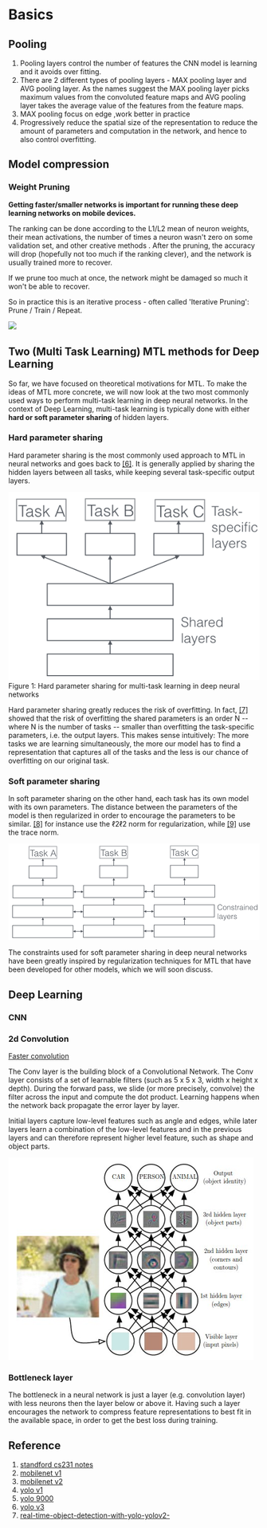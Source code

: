 # Basics

## Pooling

1. Pooling layers control the number of features the CNN model is learning and it avoids over fitting.
2. There are 2 different types of pooling layers - MAX pooling layer and AVG pooling layer. As the names suggest the MAX pooling layer picks maximum values from the convoluted feature maps and AVG pooling layer takes the average value of the features from the feature maps.
3. MAX pooling focus on edge ,work better in practice
4. Progressively reduce the spatial size of the representation to reduce the amount of parameters and computation in the network, and hence to also control overfitting.

## Model compression

### Weight Pruning

**Getting faster/smaller networks is important for running these deep learning networks on mobile devices.**

The ranking can be done according to the L1/L2 mean of neuron weights, their mean activations, the number of times a neuron wasn't zero on some validation set, and other creative methods . After the pruning, the accuracy will drop \(hopefully not too much if the ranking clever\), and the network is usually trained more to recover.

If we prune too much at once, the network might be damaged so much it won't be able to recover.

So in practice this is an iterative process - often called 'Iterative Pruning': Prune / Train / Repeat.

![](http://jacobgil.github.io/assets/pruning_steps.png)

## Two \(Multi Task Learning\) MTL methods for Deep Learning

So far, we have focused on theoretical motivations for MTL. To make the ideas of MTL more concrete, we will now look at the two most commonly used ways to perform multi-task learning in deep neural networks. In the context of Deep Learning, multi-task learning is typically done with either **hard or soft parameter sharing** of hidden layers.

### Hard parameter sharing

Hard parameter sharing is the most commonly used approach to MTL in neural networks and goes back to [\[6\]](http://ruder.io/multi-task/index.html#fn6). It is generally applied by sharing the hidden layers between all tasks, while keeping several task-specific output layers.

![](../.gitbook/assets/hard_parameter_sharing.png)Figure 1: Hard parameter sharing for multi-task learning in deep neural networks

Hard parameter sharing greatly reduces the risk of overfitting. In fact, [\[7\]](http://ruder.io/multi-task/index.html#fn7) showed that the risk of overfitting the shared parameters is an order N -- where N is the number of tasks -- smaller than overfitting the task-specific parameters, i.e. the output layers. This makes sense intuitively: The more tasks we are learning simultaneously, the more our model has to find a representation that captures all of the tasks and the less is our chance of overfitting on our original task.

### Soft parameter sharing

In soft parameter sharing on the other hand, each task has its own model with its own parameters. The distance between the parameters of the model is then regularized in order to encourage the parameters to be similar. [\[8\]](http://ruder.io/multi-task/index.html#fn8) for instance use the ℓ2ℓ2 norm for regularization, while [\[9\]](http://ruder.io/multi-task/index.html#fn9) use the trace norm.

![Figure 2: Soft parameter sharing for multi-task learning in deep neural networks](../.gitbook/assets/soft_parameter_sharing.png)

The constraints used for soft parameter sharing in deep neural networks have been greatly inspired by regularization techniques for MTL that have been developed for other models, which we will soon discuss.

## Deep Learning

### CNN

### 2d Convolution

[Faster convolution](https://laurentperrinet.github.io/sciblog/posts/2017-09-20-the-fastest-2d-convolution-in-the-world.html)

The Conv layer is the building block of a Convolutional Network. The Conv layer consists of a set of learnable filters \(such as 5 x 5 x 3, width x height x depth\). During the forward pass, we slide \(or more precisely, convolve\) the filter across the input and compute the dot product. Learning happens when the network back propagate the error layer by layer.

Initial layers capture low-level features such as angle and edges, while later layers learn a combination of the low-level features and in the previous layers and can therefore represent higher level feature, such as shape and object parts.

![CNN](../.gitbook/assets/cnn.jpg)

### Bottleneck layer

The bottleneck in a neural network is just a layer \(e.g. convolution layer\) with less neurons then the layer below or above it. Having such a layer encourages the network to compress feature representations to best fit in the available space, in order to get the best loss during training.

## Reference

1. [standford cs231 notes](http://cs231n.github.io/)
2. [mobilenet v1](https://arxiv.org/pdf/1704.04861.pdf)
3. [mobilenet v2](https://arxiv.org/pdf/1801.04381.pdf)
4. [yolo v1](https://arxiv.org/pdf/1506.02640.pdf)
5. [yolo 9000](https://arxiv.org/pdf/1612.08242.pdf)
6. [yolo v3](https://pjreddie.com/media/files/papers/YOLOv3.pdf)
7. [real-time-object-detection-with-yolo-yolov2-](https://medium.com/@jonathan_hui/real-time-object-detection-with-yolo-yolov2-28b1b93e2088)

